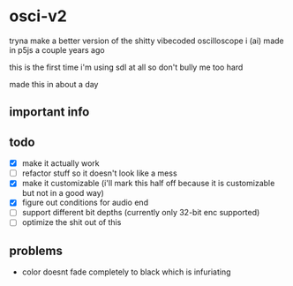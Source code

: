 # osci-v2

tryna make a better version of the shitty vibecoded oscilloscope i (ai) made in p5js a couple years ago

this is the first time i'm using sdl at all so don't bully me too hard

made this in about a day

## important info

## todo

- [x] make it actually work
- [ ] refactor stuff so it doesn't look like a mess
- [x] make it customizable (i'll mark this half off because it is customizable but not in a good way)
- [x] figure out conditions for audio end
- [ ] support different bit depths (currently only 32-bit enc supported)
- [ ] optimize the shit out of this

## problems

- color doesnt fade completely to black which is infuriating